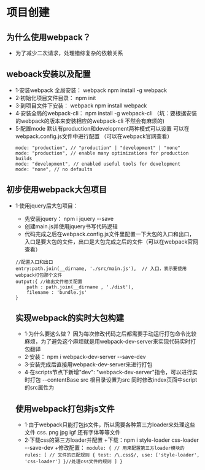 # 项目创建
## 为什么使用webpack？
+ 为了减少二次请求，处理错综复杂的依赖关系
## weboack安装以及配置
+ 1·安装webpack   全局安装：  webpack npm install -g webpack
+ 2·初始化项目文件目录： npm init 
+ 3·到项目文件下安装：   webpack npm install webpack
+ 4·安装全局的webpack-cli：   npm install -g webpack-cli  （坑：要根据安装的webpack的版本来安装相应的webpack-cli 不然会有麻烦的)
+ 5·配置mode 默认有production和development两种模式可以设置  可以在webpack.config.js文件中进行配置 （可以在webpack官网查看）
    ```
    mode: "production", // "production" | "development" | "none"
    mode: "production", // enable many optimizations for production builds
    mode: "development", // enabled useful tools for development
    mode: "none", // no defaults
    ```
    
## 初步使用webpack大包项目
+ 1·使用jquery后大包项目：
    + 先安装jquery： npm i jquery --save
    + 创建main.js并使用jquery书写代码逻辑 
    + 代码完成之后在webpack.config.js文件里配置一下大包的入口和出口，入口是要大包的文件，出口是大包完成之后的文件（可以在webpack官网查看）
  ```
  //配置入口和出口
  entry:path.join(__dirname, './src/main.js'),  // 入口，表示要使用webpack打包那个文件  
  output:{ //输出文件相关配置
      path : path.join(__dirname , './dist'),
      filename : 'bundle.js' 
  }
  ```
  ## 实现webpack的实时大包构建
  + 1·为什么要这么做？ 因为每次修改代码之后都需要手动运行打包命令比较麻烦，为了避免这个麻烦就是用webpack-dev-server来实现代码实时打包翻译
  + 2·安装： npm i webpack-dev-server --save-dev
  + 3·安装完成后直接用webpack-dev-server来进行打包
  + 4·在scripts节点下新增"dev": "webpack-dev-server"指令，可以进行实时打包  --contentBase src 根目录设置为src 同时修改index页面中script的src属性为<script src="bundle.js"></script>
  
  ## 使用webpack打包非js文件
  + 1·由于webpack只能打包js文件，所以需要各种第三方loader来处理这些文件 css. png jpg igf 还有字体等等文件
  + 2·下载css的第三方loader并配置
    +下载：npm i style-loader css-loader --save-dev
    +修改配置：
         ```
         module: { // 用来配置第三方loader模块的
        rules: [ // 文件的匹配规则
            { test: /\.css$/, use: ['style-loader', 'css-loader'] }//处理css文件的规则
        ]
    }
          ```
    
